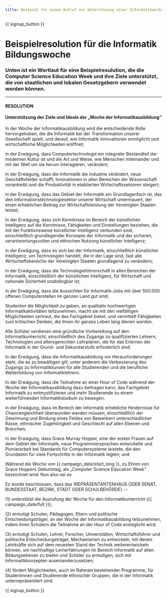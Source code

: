 ```yaml
---
title: Beispiel für einen Aufruf zur Unterstüzung einer Informatikwoche und der Hour of Code
---
```


{{ signup_button }}

# Beispielresolution für die Informatik Bildungswoche

### Unten ist ein Wortlaut für eine Beispielresulution, die die Computer Science Education Week und ihre Ziele unterstützt, die von staatlichen und lokalen Gesetzgebern verwendet werden können.

* * *

#### **RESOLUTION**  


#### Unterstützung der Ziele und Ideale der „Woche der Informatikausbildung“

In der Woche der Informatikausbildung wird die entscheidende Rolle hervorgehoben, die die Informatik bei der Transformation unserer Gesellschaft spielt, und darauf, wie Informatik Innovationen ermöglicht und wirtschaftliche Möglichkeiten eröffnet;

in der Erwägung, dass Computertechnologie ein integraler Bestandteil der modernen Kultur ist und die Art und Weise, wie Menschen miteinander und mit der Welt um sie herum interagieren, verändert;

in der Erwägung, dass die Informatik die Industrie verändert, neue Geschäftsfelder schafft, Innovationen in allen Bereichen der Wissenschaft vorantreibt und die Produktivität in etablierten Wirtschaftssektoren steigert;

in der Erwägung, dass das Gebiet der Informatik ein Grundlagenfach ist, das den Informationstechnologiesektor unserer Wirtschaft untermauert, der einen erheblichen Beitrag zur Wirtschaftsleistung der Vereinigten Staaten leistet;

In der Erwägung, dass sich Kenntnisse im Bereich der künstlichen Intelligenz auf die Kenntnisse, Fähigkeiten und Einstellungen beziehen, die mit der Funktionsweise künstlicher Intelligenz verbunden sind, einschließlich grundlegender Konzepte der Informatik und der sicheren, verantwortungsvollen und ethischen Nutzung künstlicher Intelligenz;

in der Erwägung, dass es sich bei der Informatik, einschließlich künstlicher Intelligenz, um Technologien handelt, die in der Lage sind, fast alle Wirtschaftsbereiche der Vereinigten Staaten grundlegend zu verändern;

in der Erwägung, dass die Technologieführerschaft in allen Bereichen der Informatik, einschließlich der künstlichen Intelligenz, für Wirtschaft und nationale Sicherheit unabdingbar ist;

in der Erwägung, dass die Aussichten für Informatik-Jobs mit über 500.000 offenen Computerstellen im ganzen Land gut sind;

Studenten die Möglichkeit zu geben, an qualitativ hochwertigen Informatikaktivitäten teilzunehmen, macht sie mit den vielfältigen Möglichkeiten vertraut, die das Fachgebiet bietet, und vermittelt Fähigkeiten zum kritischen Denken, die ihnen ihr ganzes Leben lang dienen werden.

Alle Schüler verdienen eine gründliche Vorbereitung auf den Informatikunterricht, einschließlich des Zugangs zu qualifizierten Lehrern, Technologien und altersgerechten Lehrplänen, die für das Erlernen der Informatik in der Grund- und Sekundarstufe erforderlich sind.

In der Erwägung, dass die Informatikausbildung vor Herausforderungen steht, die es zu bewältigen gilt, unter anderem die Verbesserung des Zugangs zu Informatikkursen für alle Studierenden und die berufliche Weiterbildung von Informatiklehrern.

In der Erwägung, dass die Teilnahme an einer Hour of Code während der Woche der Informatikausbildung dazu beitragen kann, das Fachgebiet Informatik zu entmystifizieren und mehr Studierende zu einem weiterführenden Informatikstudium zu bewegen.

in der Erwägung, dass im Bereich der Informatik erhebliche Hindernisse für Chancengleichheit überwunden werden müssen, einschließlich der Gewinnung und Bindung eines Feldes von Bewerbern unterschiedlicher Rasse, ethnischer Zugehörigkeit und Geschlecht auf allen Ebenen und Branchen;

in der Erwägung, dass Grace Murray Hopper, eine der ersten Frauen auf dem Gebiet der Informatik, neue Programmiersprachen entwickelte und Pionierarbeit bei Standards für Computersysteme leistete, die den Grundstein für viele Fortschritte in der Informatik legten; und

Während die Woche von {{ campaign_date/start_long }}, zu Ehren von Grace Hoppers Geburtstag, als „Computer Science Education Week“ bezeichnet wird: Nun also sei es <br />

Es wurde beschlossen, dass das (REPRÄSENTANTENHAUS ODER SENAT, BUNDESSTAAT, BEZIRK, STADT ODER SCHULBEHÖRDE) --

(1) unterstützt die Ausrufung der Woche für den Informatikunterricht ({{ campaign_date/full }});

(2) ermutigt Schulen, Pädagogen, Eltern und politische Entscheidungsträger, an der Woche der Informatikausbildung teilzunehmen, indem ihren Schülern die Teilnahme an der Hour of Code ermöglicht wird;

(3) ermutigt Schulen, Lehrer, Forscher, Universitäten, Wirtschaftsführer und politische Entscheidungsträger, Mechanismen zu entwickeln, mit denen Lehrkräfte sich auf dem neuesten Stand der Technik weiterentwickeln können, um nachhaltige Lernerfahrungen im Bereich Informatik auf allen Bildungsebenen zu bieten und Schüler zu ermutigen, sich mit Informatikkonzepten auseinanderzusetzen;

(4) fördert Möglichkeiten, auch im Rahmen bestehender Programme, für Studentinnen und Studierende ethnischer Gruppen, die in der Informatik unterrepräsentiert sind.

{{ signup_button }}